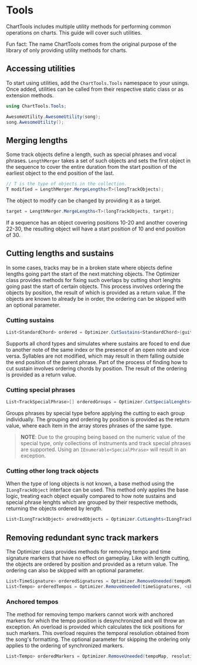 ﻿# Tools
ChartTools includes multiple utility methods for performing common operations on charts. This guide will cover such utilities.

Fun fact: The name ChartTools comes from the original purpose of the library of only providing utility methods for charts.

## Accessing utilities
To start using utilities, add the `ChartTools.Tools` namespace to your usings. Once added, utilities can be called from their respective static class or as extension methods.

```csharp
using ChartTools.Tools;

AwesomeUtility.AwesomeUtility(song);
song.AwesomeUtility();
```

## Merging lengths
Some track objects define a length, such as special phrases and vocal phrases. `LengthMerger` takes a set of such objects and sets the first object in the sequence to cover the entire duration from the start position of the earliest object to the end position of the last.

```csharp
// T is the type of objects in the collection.
T modified = LengthMerger.MergeLengths<T>(longTrackObjects);
```

The object to modify can be changed by providing it as a target.

```csharp
target = LengthMerger.MergeLengths<T>(longTrackObjects, target);
```

If a sequence has an object covering positions 10-20 and another covering 22-30, the resulting object will have a start position of 10 and end position of 30.

## Cutting lengths and sustains
In some cases, tracks may be in a broken state where objects define lengths going part the start of the next matching objects. The Optimizer class provides methods for fixing such overlaps by cutting short lenghts going past the start of certain objects. This process involves ordering the objects by position, the result of which is provided as a return value. If the objects are known to already be in order, the ordering can be skipped with an optional parameter.

### Cutting sustains
```csharp
List<StandardChord> ordered = Optimizer.CutSustains<StandardChord>(guitarChords, <skipOrdering>);
```

Supports all chord types and simulates where sustains are foced to end due to another note of the same index or the presence of an open note and vice versa. Syllables are not modified, which may result in them falling outside the end position of the parent phrase. Part of the process of finding how to cut sustain involves ordering chords by position. The result of the ordering is provided as a return value.

### Cutting special phrases
```csharp
List<TrackSpecialPhrase>[] orderedGroups = Optimizer.CutSpecialLenghts<TrackSpecialPhrase>(phrases, <skipOrdering>);
```

Groups phrases by special type before applying the cutting to each group individually. The grouping and ordering by position is provided as the return value, where each item in the array stores phrases of the same type.

> **NOTE**: Due to the grouping being based on the numeric value of the special type, only collections of instruments and track special phrases are supported. Using an `IEnumerable<SpecialPhrase>` will result in an exception.

### Cutting other long track objects
When the type of long objects is not known, a base method using the `ILongTrackObject` interface can be used. This method only applies the base logic, treating each object equally compared to how note sustains and special phrase lenghts which are grouped by their respective methods, returning the objects ordered by length.

```csharp
List<ILongTrackObject> oredredObjects = Optimizer.CutLenghts<ILongTrackObject>(obejcts, <skipOrdering>);
```

## Removing redundant sync track markers
The Optimizer class provides methods for removing tempo and time signature markers that have no effect on gameplay. Like with length cutting, the objects are ordered by position and provided as a return value. The ordering can also be skipped with an optional parameter.

```csharp
List<TimeSignature> orderedSignatures = Optimizer.RemoveUneeded(tempoMarkers, <skipOrdering>);
List<Tempo> orderedTempos = Optimizer.RemoveUneeded(timeSignatures, <skipOrdering>);
```

### Anchored tempos
The method for removing tempo markers cannot work with anchored markers for which the tempo position is desynchronized and will throw an exception. An overload is provided which calculates the tick positions for such markers. This overload requires the temporal resolution obtained from the song's formatting. The optional parameter for skipping the ordering only applies to the ordering of synchronized markers.

```csharp
List<Tempo> orderedMarkers = Optimizer.RemoveUneeded(tempoMap, resolution, <skipSyncedOrdering>);
```